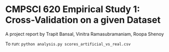 # CMPSCI 620 Empirical Study 1: Cross-Validation on a given Dataset
A project report by Trapit Bansal, Vinitra Ramasubramaniam, Roopa Shenoy

To run:
`python analysis.py scores_artificial_vs_real.csv`
